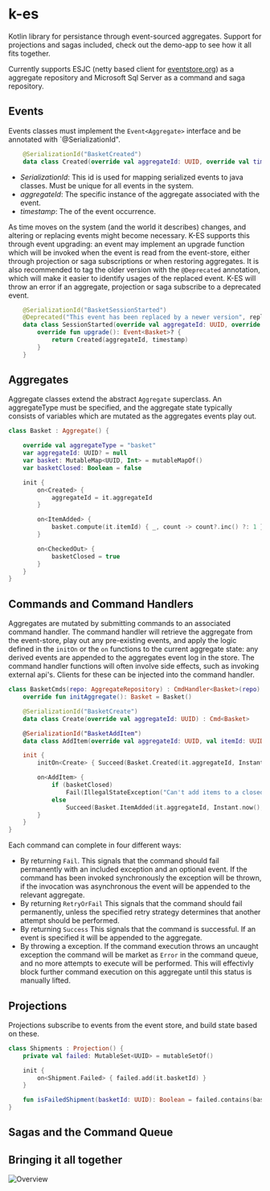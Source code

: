 # k-es

Kotlin library for persistance through event-sourced aggregates. Support for projections and sagas included, check out the demo-app to see how it all fits together.

Currently supports ESJC (netty based client for [eventstore.org](https://eventstore.org/)) as a aggregate repository and Microsoft Sql Server as a command and saga repository. 

## Events
Events classes must implement the `Event<Aggregate>` interface and be annotated with `@SerializationId".  
```kotlin
    @SerializationId("BasketCreated")
    data class Created(override val aggregateId: UUID, override val timestamp: Instant) : Event<Basket>
```

* _SerializationId_: This id is used for mapping serialized events to java classes. Must be unique for all events in the system.
* _aggregateId_: The specific instance of the aggregate associated with the event.
* _timestamp_: The of the event occurrence.

As time moves on the system (and the world it describes) changes, and altering or replacing events might become necessary. K-ES supports this through event upgrading: an event may implement an upgrade function which will be invoked when the event is read from the event-store, either through projection or saga subscriptions or when restoring aggregates. It is also recommended to tag the older version with the `@Deprecated` annotation, which will make it easier to identify usages of the replaced event. K-ES will throw an error if an aggregate, projection or saga subscribe to a deprecated event.  

```kotlin
    @SerializationId("BasketSessionStarted")
    @Deprecated("This event has been replaced by a newer version", replaceWith = ReplaceWith("Basket.Created(aggregateId, timestamp)"), level = DeprecationLevel.ERROR)
    data class SessionStarted(override val aggregateId: UUID, override val timestamp: Instant) : Event<Basket> {
        override fun upgrade(): Event<Basket>? {
            return Created(aggregateId, timestamp)
        }
    }
```
## Aggregates
Aggregate classes extend the abstract `Aggregate` superclass. An aggregateType must be specified, and the aggregate state typically consists of variables which are mutated as the aggregates events play out.   

```kotlin
class Basket : Aggregate() {

    override val aggregateType = "basket"
    var aggregateId: UUID? = null
    var basket: MutableMap<UUID, Int> = mutableMapOf()
    var basketClosed: Boolean = false

    init {
        on<Created> {
            aggregateId = it.aggregateId
        }

        on<ItemAdded> {
            basket.compute(it.itemId) { _, count -> count?.inc() ?: 1 }
        }

        on<CheckedOut> {
            basketClosed = true
        }
    }
}
```

## Commands and Command Handlers
Aggregates are mutated by submitting commands to an associated command handler. The command handler will retrieve the aggregate from the event-store, play out any pre-existing events, and apply the logic defined in the `initOn` or the `on` functions to the current aggregate state: any derived events are appended to the aggregates event log in the store. The command handler functions will often involve side effects, such as invoking external api's. Clients for these can be injected into the command handler. 

```kotlin
class BasketCmds(repo: AggregateRepository) : CmdHandler<Basket>(repo) {
    override fun initAggregate(): Basket = Basket()

    @SerializationId("BasketCreate")
    data class Create(override val aggregateId: UUID) : Cmd<Basket>

    @SerializationId("BasketAddItem")
    data class AddItem(override val aggregateId: UUID, val itemId: UUID) : Cmd<Basket>

    init {
        initOn<Create> { Succeed(Basket.Created(it.aggregateId, Instant.now())) }

        on<AddItem> {
            if (basketClosed)
                Fail(IllegalStateException("Can't add items to a closed basket"))
            else
                Succeed(Basket.ItemAdded(it.aggregateId, Instant.now(), it.itemId))
        }
    }
}
```

Each command can complete in four different ways:
* By returning `Fail`. This signals that the command should fail permanently with an included exception and an optional event. If the command has been invoked synchronously the exception will be thrown, if the invocation was asynchronous the event will be appended to the relevant aggregate.  
* By returning `RetryOrFail` This signals that the command should fail permanently, unless the specified retry strategy determines that another attempt should be performed.
* By returning `Success` This signals that the command is successful. If an event is specified it will be appended to the aggregate.
* By throwing a exception. If the command execution throws an uncaught exception the command will be market as `Error` in the command queue, and no more attempts to execute will be performed. This will effectivly block further command execution on this aggregate until this status is manually lifted.
 
## Projections
Projections subscribe to events from the event store, and build state based on these. 
```kotlin
class Shipments : Projection() {
    private val failed: MutableSet<UUID> = mutableSetOf()

    init {
        on<Shipment.Failed> { failed.add(it.basketId) }
    }

    fun isFailedShipment(basketId: UUID): Boolean = failed.contains(basketId)
}
```

## Sagas and the Command Queue

## Bringing it all together

![Overview](https://www.lucidchart.com/publicSegments/view/895679bf-a290-46cd-b77e-c32b7f37ce52/image.png)

